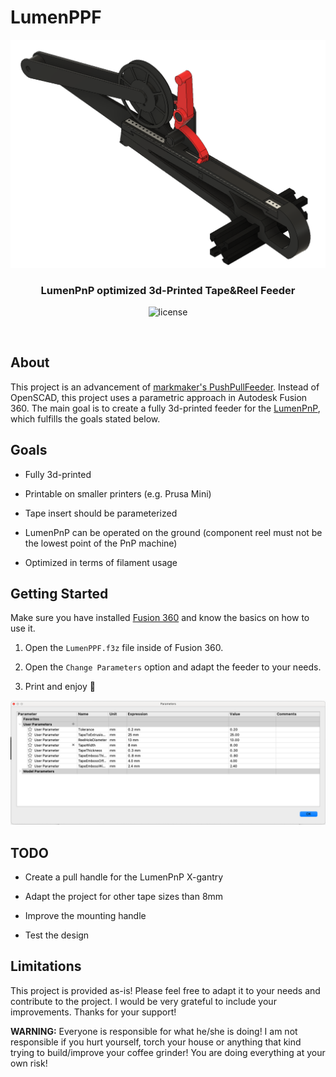 # LumenPPF





<p align="center">
  <img width="600" src="assets/cad.png">
  <h3 align="center">LumenPnP optimized 3d-Printed Tape&Reel Feeder</h3>
  <p align="center">
    <img alt="license" src="https://img.shields.io/badge/license-GPL-blue">
  </p>
</p>
<br>

## About

This project is an advancement of [markmaker's PushPullFeeder](https://github.com/markmaker/PushPullFeeder). Instead of OpenSCAD, this project uses a parametric approach in Autodesk Fusion 360. The main goal is to create a fully 3d-printed feeder for the [LumenPnP](https://github.com/index-machines/index), which fulfills the goals stated below.

## Goals

* Fully 3d-printed

* Printable on smaller printers (e.g. Prusa Mini)

* Tape insert should be parameterized

* LumenPnP can be operated on the ground (component reel must not be the lowest point of the PnP machine)

* Optimized in terms of filament usage

## Getting Started

Make sure you have installed [Fusion 360](https://www.autodesk.com/products/fusion-360/overview) and know the basics on how to use it.

1. Open the `LumenPPF.f3z` file inside of Fusion 360.

2. Open the `Change Parameters` option and adapt the feeder to your needs.

3. Print and enjoy 🎉

<img title="" src="assets/params.png" alt="" width="628"> 

## TODO

* Create a pull handle for the LumenPnP X-gantry

* Adapt the project for other tape sizes than 8mm

* Improve the mounting handle

* Test the design

## Limitations

This project is provided as-is!
Please feel free to adapt it to your needs and contribute to the project. I would be very grateful to include your improvements. Thanks for your support!

**WARNING:** Everyone is responsible for what he/she is doing! I am not responsible if you hurt yourself, torch your house or anything that kind trying to build/improve your coffee grinder! You are doing everything at your own risk!

